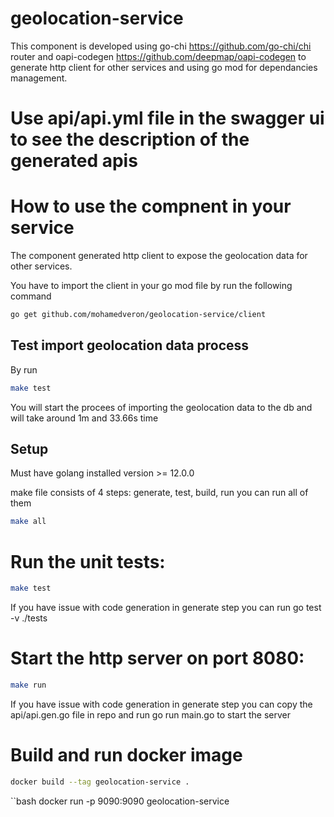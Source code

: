 # geolocation-service
This component is developed using go-chi https://github.com/go-chi/chi router and oapi-codegen https://github.com/deepmap/oapi-codegen to generate http client for other services and using go mod for dependancies management.

# Use api/api.yml file in the swagger ui to see the description of the generated apis

# How to use the compnent in your service
The component generated http client to expose the geolocation data for other services.

You have to import the client in your go mod file by run the following command

```bash
go get github.com/mohamedveron/geolocation-service/client
```
## Test import geolocation data process
By run 
```bash
make test
```
You will start the procees of importing the geolocation data to the db and will take around 1m and 33.66s time 

## Setup

Must have golang installed version >= 12.0.0

make file consists of 4 steps: generate, test, build, run
you can run all of them 

```bash
make all
```

# Run the unit tests:
```bash
make test
```
If you have issue with code generation in generate step you can run go test -v ./tests

# Start the http server on port 8080:

```bash
make run
```

If you have issue with code generation in generate step you can copy the api/api.gen.go file in repo and run go run main.go to start the server

# Build and run docker image

```bash
docker build --tag geolocation-service .
```

``bash
docker run -p 9090:9090 geolocation-service
```
